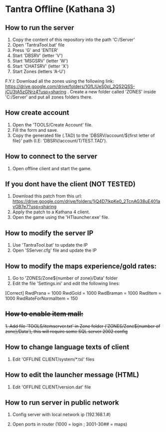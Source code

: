 # Tantra Offline (Kathana 3)

## How to run the server

1. Copy the content of this repository into the path 'C:/Server'
2. Open 'TantraTool.bat' file
3. Press 'G' and 'ENTER'
4. Start 'DBSRV' (letter 'V')
5. Start 'MSGSRV' (letter 'W')
6. Start 'CHATSRV' (letter 'X')
7. Start Zones (letters 'A-U')

F.Y.I: Download all the zones using the following link: https://drive.google.com/drive/folders/1GfLlUeS0pl_2QS2QSS-jCU3tA5zGNrz4?usp=sharing . Create a new folder called 'ZONES' inside 'C:/Server' and put all zones folders there.

## How create account

1. Open the 'TOOLS/Create Account' file.
2. Fill the form and save.
3. Copy the generated file (.TAD) to the 'DBSRV/account/${first letter of file}' path (I.E: 'DBSRV/account/T/TEST.TAD').

## How to connect to the server

1. Open offline client and start the game.

## If you dont have the client (NOT TESTED)

1. Download this patch from this url: https://drive.google.com/drive/folders/1jQ4D7IkpKe0_2TcnAG38uE401avGB7e7?usp=sharing
2. Apply the patch to a Kathana 4 client.
3. Open the game using the 'HTlauncher.exe' file.

## How to modify the server IP

1. Use 'TantraTool.bat' to update the IP
2. Open 'SServer.cfg' file and update the IP

## How to modify the maps experience/gold rates:

1. Go to 'ZONES/Zone${number of zone}/Data' folder
2. Edit the file 'Settings.ini' and edit the following lines:

[Correct]
RwdPrana 	= 1000
RwdGold		= 1000
RwdBraman	= 1000
RwdItem	 	= 1000
RwdRateForNormalItem = 150

## ~~How to enable item mall:~~

~~1. Add file 'TOOLS/itemserver.txt' in Zone folder ('ZONES/Zone${number of zone}/Data'), this will require some SQL server 2002 config~~

## How to change language texts of client

1. Edit 'OFFLINE CLIENT/system/*.txl' files

## How to edit the launcher message (HTML)

1. Edit 'OFFLINE CLIENT/version.dat' file

## How to run server in public network

1. Config server with local network ip (192.168.1.#)

2. Open ports in router (1000 = login ; 3001-30## = maps)